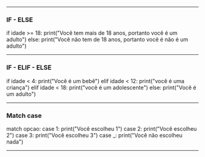 --------------------------
### IF - ELSE

if idade >= 18:
    print("Você tem mais de 18 anos, portanto você é um adulto")
else:
    print("Você não tem de 18 anos, portanto você é não é um adulto")

----------
###  IF - ELIF - ELSE

if idade < 4:
    print("Você é um bebê")
elif idade < 12:
    print("você é uma criança")
elif idade < 18:
    print("você é um adolescente")
else:
    print("Você é um adulto")

------
### Match case
 
match opcao:
    case 1:
        print("Você escolheu 1")
    case 2:
        print("Você escolheu 2")
    case 3:
        print("Você escolheu 3")
    case _:
        print("Você não escolheu nada")

---
